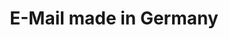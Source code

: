 ---
title: "E-Mail made in Germany"
collection: journals
permalink: /publications/2016-05-E-Mail-made-in-Germany
venue: 'Datenschutz und Datensicherheit - DUD'
pages: '300-304'
publisher: 'Springer'
year: '2016'
paperurl: 'https://doi.org/10.1007/s12243-016-0520-0'
citation: ' <b>Jurlind Budurushi</b>,  Annika Hilt,  Melanie Volkamer</br> Datenschutz und Datensicherheit - DUD'
---
